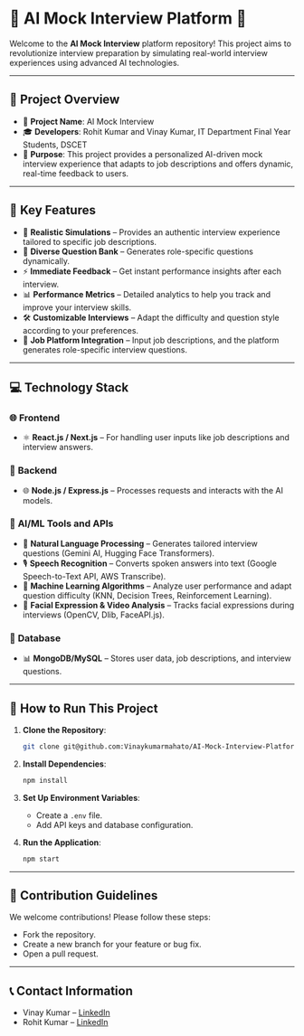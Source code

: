 # 🌟 **AI Mock Interview Platform** 🌟

Welcome to the **AI Mock Interview** platform repository! This project aims to revolutionize interview preparation by simulating real-world interview experiences using advanced AI technologies.

---

## 🚀 **Project Overview** 
- 🤖 **Project Name**: AI Mock Interview
- 🎓 **Developers**: Rohit Kumar and Vinay Kumar, IT Department Final Year Students, DSCET
- 🧠 **Purpose**: This project provides a personalized AI-driven mock interview experience that adapts to job descriptions and offers dynamic, real-time feedback to users.

---

## 🌟 **Key Features**
- 🎯 **Realistic Simulations** – Provides an authentic interview experience tailored to specific job descriptions.
- 📝 **Diverse Question Bank** – Generates role-specific questions dynamically.
- ⚡ **Immediate Feedback** – Get instant performance insights after each interview.
- 📊 **Performance Metrics** – Detailed analytics to help you track and improve your interview skills.
- 🛠 **Customizable Interviews** – Adapt the difficulty and question style according to your preferences.
- 💼 **Job Platform Integration** – Input job descriptions, and the platform generates role-specific interview questions.

---

## 💻 **Technology Stack**

### 🌐 **Frontend**
- ⚛️ **React.js / Next.js** – For handling user inputs like job descriptions and interview answers.

### 📡 **Backend**
- 🌐 **Node.js / Express.js** – Processes requests and interacts with the AI models.
  
### 🧠 **AI/ML Tools and APIs**
- 📝 **Natural Language Processing** – Generates tailored interview questions (Gemini AI, Hugging Face Transformers).
- 🎙 **Speech Recognition** – Converts spoken answers into text (Google Speech-to-Text API, AWS Transcribe).
- 🤖 **Machine Learning Algorithms** – Analyze user performance and adapt question difficulty (KNN, Decision Trees, Reinforcement Learning).
- 🎥 **Facial Expression & Video Analysis** – Tracks facial expressions during interviews (OpenCV, Dlib, FaceAPI.js).

### 💽 **Database**
- 📊 **MongoDB/MySQL** – Stores user data, job descriptions, and interview questions.

---

## 🔧 **How to Run This Project**
1. **Clone the Repository**:
    ```bash
    git clone git@github.com:Vinaykumarmahato/AI-Mock-Interview-Platform.git
    ```

2. **Install Dependencies**:
    ```bash
    npm install
    ```

3. **Set Up Environment Variables**:
    - Create a `.env` file.
    - Add API keys and database configuration.

4. **Run the Application**:
    ```bash
    npm start
    ```

---

## 🎉 **Contribution Guidelines**
We welcome contributions! Please follow these steps:
- Fork the repository.
- Create a new branch for your feature or bug fix.
- Open a pull request.

---

## 📞 **Contact Information**
- Vinay Kumar – [LinkedIn](https://www.linkedin.com/in/vinay-kumar860964/)
- Rohit Kumar – [LinkedIn](https://www.linkedin.com/in/rohit21oc/)
